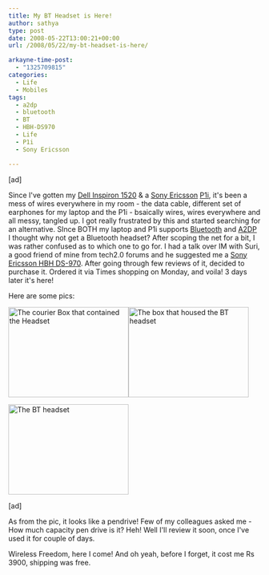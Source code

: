```yaml
---
title: My BT Headset is Here!
author: sathya
type: post
date: 2008-05-22T13:00:21+00:00
url: /2008/05/22/my-bt-headset-is-here/

arkayne-time-post:
  - "1325709815"
categories:
  - Life
  - Mobiles
tags:
  - a2dp
  - bluetooth
  - BT
  - HBH-DS970
  - Life
  - P1i
  - Sony Ericsson

---
```

[ad]

Since I've gotten my <a href="https://sathyasays.com/2007/12/02/dell-inspiron-1520-review/" target="_blank">Dell Inspiron 1520</a> & a <a href="https://sathyabh.at/2008/03/02/my-new-baby/" target="_blank">Sony Ericsson</a> <a href="https://sathyabh.at/2008/03/30/sony-ericsson-p1i-review/" target="_blank">P1i</a>, it's been a mess of wires everywhere in my room - the data cable, different set of earphones for my laptop and the P1i - bsaically wires, wires everywhere and all messy, tangled up. I got really frustrated by this and started searching for an alternative. SInce BOTH my laptop and P1i supports <a href="https://en.wikipedia.org/wiki/Bluetooth" target="_blank">Bluetooth</a> and [A2DP][1] I thought why not get a Bluetooth headset? After scoping the net for a bit, I was rather confused as to which one to go for. I had a talk over IM with Suri, a good friend of mine from tech2.0 forums and he suggested me a [Sony Ericsson HBH DS-970][2]. After going through few reviews of it, decided to purchase it. Ordered it via Times shopping on Monday, and voila! 3 days later it's here!

Here are some pics:

<img src="https://farm3.static.flickr.com/2148/2513764858_bf6202127d_m.jpg" alt="The courier Box that contained the Headset" width="240" height="180" /><img src="https://farm3.static.flickr.com/2211/2513805038_e1b0154b54_m.jpg" alt="The box that housed the BT headset" width="240" height="180" /> 

<img src="https://farm4.static.flickr.com/3241/2513765512_1241f360a1_m.jpg" alt="The BT headset" width="240" height="180" /> 

[ad]

As from the pic, it looks like a pendrive! Few of my colleagues asked me - How much capacity pen drive is it? Heh! Well I'll review it soon, once I've used it for couple of days.

Wireless Freedom, here I come! And oh yeah, before I forget, it cost me Rs 3900, shipping was free.

 [1]: https://en.wikipedia.org/wiki/A2DP
 [2]: https://lin.cr/uo
